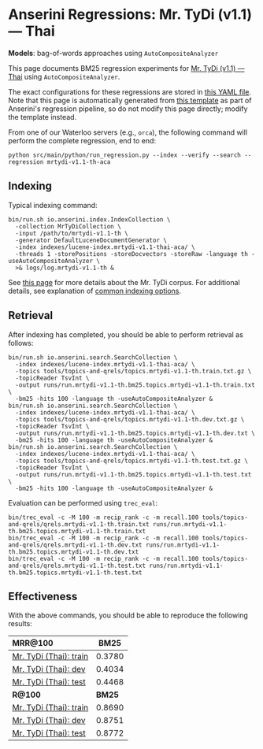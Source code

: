# Anserini Regressions: Mr. TyDi (v1.1) &mdash; Thai

**Models**: bag-of-words approaches using `AutoCompositeAnalyzer`

This page documents BM25 regression experiments for [Mr. TyDi (v1.1) &mdash; Thai](https://github.com/castorini/mr.tydi) using `AutoCompositeAnalyzer`.

The exact configurations for these regressions are stored in [this YAML file](../../src/main/resources/regression/mrtydi-v1.1-th-aca.yaml).
Note that this page is automatically generated from [this template](../../src/main/resources/docgen/templates/mrtydi-v1.1-th-aca.template) as part of Anserini's regression pipeline, so do not modify this page directly; modify the template instead.

From one of our Waterloo servers (e.g., `orca`), the following command will perform the complete regression, end to end:

```
python src/main/python/run_regression.py --index --verify --search --regression mrtydi-v1.1-th-aca
```

## Indexing

Typical indexing command:

```
bin/run.sh io.anserini.index.IndexCollection \
  -collection MrTyDiCollection \
  -input /path/to/mrtydi-v1.1-th \
  -generator DefaultLuceneDocumentGenerator \
  -index indexes/lucene-index.mrtydi-v1.1-thai-aca/ \
  -threads 1 -storePositions -storeDocvectors -storeRaw -language th -useAutoCompositeAnalyzer \
  >& logs/log.mrtydi-v1.1-th &
```

See [this page](https://github.com/castorini/mr.tydi) for more details about the Mr. TyDi corpus.
For additional details, see explanation of [common indexing options](../../docs/common-indexing-options.md).

## Retrieval

After indexing has completed, you should be able to perform retrieval as follows:

```
bin/run.sh io.anserini.search.SearchCollection \
  -index indexes/lucene-index.mrtydi-v1.1-thai-aca/ \
  -topics tools/topics-and-qrels/topics.mrtydi-v1.1-th.train.txt.gz \
  -topicReader TsvInt \
  -output runs/run.mrtydi-v1.1-th.bm25.topics.mrtydi-v1.1-th.train.txt \
  -bm25 -hits 100 -language th -useAutoCompositeAnalyzer &
bin/run.sh io.anserini.search.SearchCollection \
  -index indexes/lucene-index.mrtydi-v1.1-thai-aca/ \
  -topics tools/topics-and-qrels/topics.mrtydi-v1.1-th.dev.txt.gz \
  -topicReader TsvInt \
  -output runs/run.mrtydi-v1.1-th.bm25.topics.mrtydi-v1.1-th.dev.txt \
  -bm25 -hits 100 -language th -useAutoCompositeAnalyzer &
bin/run.sh io.anserini.search.SearchCollection \
  -index indexes/lucene-index.mrtydi-v1.1-thai-aca/ \
  -topics tools/topics-and-qrels/topics.mrtydi-v1.1-th.test.txt.gz \
  -topicReader TsvInt \
  -output runs/run.mrtydi-v1.1-th.bm25.topics.mrtydi-v1.1-th.test.txt \
  -bm25 -hits 100 -language th -useAutoCompositeAnalyzer &
```

Evaluation can be performed using `trec_eval`:

```
bin/trec_eval -c -M 100 -m recip_rank -c -m recall.100 tools/topics-and-qrels/qrels.mrtydi-v1.1-th.train.txt runs/run.mrtydi-v1.1-th.bm25.topics.mrtydi-v1.1-th.train.txt
bin/trec_eval -c -M 100 -m recip_rank -c -m recall.100 tools/topics-and-qrels/qrels.mrtydi-v1.1-th.dev.txt runs/run.mrtydi-v1.1-th.bm25.topics.mrtydi-v1.1-th.dev.txt
bin/trec_eval -c -M 100 -m recip_rank -c -m recall.100 tools/topics-and-qrels/qrels.mrtydi-v1.1-th.test.txt runs/run.mrtydi-v1.1-th.bm25.topics.mrtydi-v1.1-th.test.txt
```

## Effectiveness

With the above commands, you should be able to reproduce the following results:

| **MRR@100**                                                                                                  | **BM25**  |
|:-------------------------------------------------------------------------------------------------------------|-----------|
| [Mr. TyDi (Thai): train](https://github.com/castorini/mr.tydi)                                               | 0.3780    |
| [Mr. TyDi (Thai): dev](https://github.com/castorini/mr.tydi)                                                 | 0.4034    |
| [Mr. TyDi (Thai): test](https://github.com/castorini/mr.tydi)                                                | 0.4468    |
| **R@100**                                                                                                    | **BM25**  |
| [Mr. TyDi (Thai): train](https://github.com/castorini/mr.tydi)                                               | 0.8690    |
| [Mr. TyDi (Thai): dev](https://github.com/castorini/mr.tydi)                                                 | 0.8751    |
| [Mr. TyDi (Thai): test](https://github.com/castorini/mr.tydi)                                                | 0.8772    |
